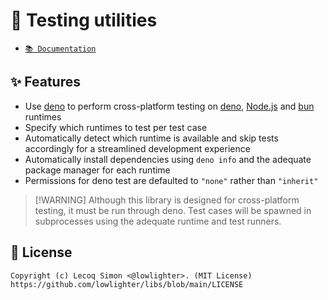 # 🧪 Testing utilities

- [`📚 Documentation`](https://jsr.io/@libs/testing/doc)

## ✨ Features

- Use [deno](https://deno.com) to perform cross-platform testing on [deno](https://deno.com), [Node.js](https://nodejs.org) and [bun](https://bun.sh) runtimes
- Specify which runtimes to test per test case
- Automatically detect which runtime is available and skip tests accordingly for a streamlined development experience
- Automatically install dependencies using `deno info` and the adequate package manager for each runtime
- Permissions for deno test are defaulted to `"none"` rather than `"inherit"`

> [!WARNING] Although this library is designed for cross-platform testing, it must be run through deno. Test cases will be spawned in subprocesses using the adequate runtime and test runners.

## 📜 License

```
Copyright (c) Lecoq Simon <@lowlighter>. (MIT License)
https://github.com/lowlighter/libs/blob/main/LICENSE
```
